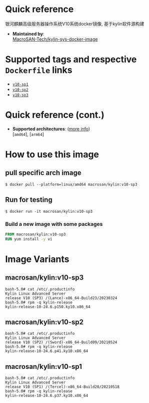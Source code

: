 # Quick reference

银河麒麟高级服务器操作系统V10系统docker镜像, 基于kylin软件源构建

-	**Maintained by**:  
	[MacroSAN-Tech/kylin-sys-docker-image](https://github.com/MacroSAN-Tech/kylin-sys-docker-image)

# Supported tags and respective `Dockerfile` links

-	[`v10-sp1`](https://github.com/MacroSAN-Tech/kylin-sys-docker-image/blob/main/kylin_v10.sys.Dockerfile)
-	[`v10-sp2`](https://github.com/MacroSAN-Tech/kylin-sys-docker-image/blob/main/kylin_v10.sys.Dockerfile)
-	[`v10-sp3`](https://github.com/MacroSAN-Tech/kylin-sys-docker-image/blob/main/kylin_v10.sys.Dockerfile)

# Quick reference (cont.)

-	**Supported architectures**: ([more info](https://github.com/docker-library/official-images#architectures-other-than-amd64))  
	[`amd64`], [`arm64`]

# How to use this image

## pull specific arch image

```console
$ docker pull --platform=linux/amd64 macrosan/kylin:v10-sp3
```

## Run for testing

```console
$ docker run -it macrosan/kylin:v10-sp3
```

### Build a new image with some packages

```dockerfile
FROM macrosan/kylin:v10-sp3
RUN yum install -y vi
```

# Image Variants

## macrosan/kylin:v10-sp3
```
bash-5.0# cat /etc/.productinfo 
Kylin Linux Advanced Server
release V10 (SP3) /(Lance)-x86_64-Build23/20230324
bash-5.0# rpm -q kylin-release
kylin-release-10-24.6.p150.ky10.x86_64
```

## macrosan/kylin:v10-sp2
```
bash-5.0# cat /etc/.productinfo 
Kylin Linux Advanced Server
release V10 (SP2) /(Sword)-x86_64-Build09/20210524
bash-5.0# rpm -q kylin-release
kylin-release-10-24.6.p41.ky10.x86_64
```

## macrosan/kylin:v10-sp1
```
bash-5.0# cat /etc/.productinfo 
Kylin Linux Advanced Server
release V10 (SP1) /(Tercel)-x86_64-Build20/20210518
bash-5.0# rpm -q kylin-release 
kylin-release-10-24.6.p37.ky10.x86_64
```
